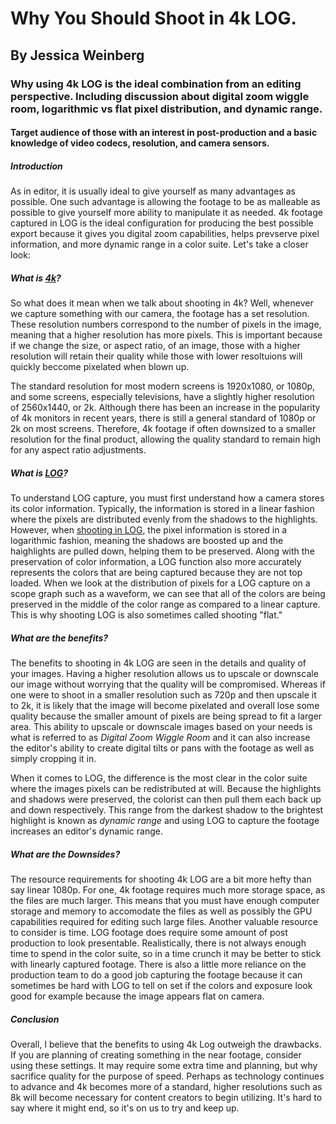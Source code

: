 # Why You Should Shoot in 4k LOG.
## By Jessica Weinberg
### Why using 4k LOG is the ideal combination from an editing perspective. Including discussion about digital zoom wiggle room, logarithmic vs flat pixel distribution, and dynamic range.
#### Target audience of those with an interest in post-production and a basic knowledge of video codecs, resolution, and camera sensors.
##### Introduction
As in editor, it is usually ideal to give yourself as many advantages as possible. One such advantage is allowing the footage to be as malleable as possible to give yourself more ability to manipulate it as needed. 4k footage captured in LOG is the ideal configuration for producing the best possible export because it gives you digital zoom capabilities, helps prevserve pixel information, and more dynamic range in a color suite. Let's take a closer look:
##### What is [4k](https://www.pcmag.com/news/what-is-4k-ultra-hd)?
So what does it mean when we talk about shooting in 4k? Well, whenever we capture something with our camera, the footage has a set resolution. These resolution numbers correspond to the number of pixels in the image, meaning that a higher resolution has more pixels. This is important because if we change the size, or aspect ratio, of an image, those with a higher resolution will retain their quality while those with lower resoltuions will quickly beccome pixelated when blown up.

The standard resolution for most modern screens is 1920x1080, or 1080p, and some screens, especially televisions, have a slightly higher resolution of 2560x1440, or 2k. Although there has been an increase in the popularity of 4k monitors in recent years, there is still a general standard of 1080p or 2k on most screens. Therefore, 4k footage if often downsized to a smaller resolution for the final product, allowing the quality standard to remain high for any aspect ratio adjustments.

##### What is [LOG](https://www.videomaker.com/article/c01/19064-how-to-use-log-video-to-gain-more-control-over-your-image#:~:text=still%20the%20same.-,In%20video%2C%20log%20recording%20uses%20a%20logarithmic%20function%20curve%20to,it%20across%20the%20log%20curve.)?
To understand LOG capture, you must first understand how a camera stores its color information. Typically, the information is stored in a linear fashion where the pixels are distributed evenly from the shadows to the highlights. However, when [shooting in LOG](https://www.rocketstock.com/blog/tips-for-log-color-space-compositing/), the pixel information is stored in a logarithmic fashion, meaning the shadows are boosted up and the haighlights are pulled down, helping them to be preserved. Along with the preservation of color information, a LOG function also more accurately represents the colors that are being captured because they are not top loaded. When we look at the distribution of pixels for a LOG capture on a scope graph such as a waveform, we can see that all of the colors are being preserved in the middle of the color range as compared to a linear capture. This is why shooting LOG is also sometimes called shooting "flat."

##### What are the benefits?
The benefits to shooting in 4k LOG are seen in the details and quality of your images. Having a higher resolution allows us to upscale or downscale our image without worrying that the quality will be compromised. Whereas if one were to shoot in a smaller resolution such as 720p and then upscale it to 2k, it is likely that the image will become pixelated and overall lose some quality because the smaller amount of pixels are being spread to fit a larger area. This ability to upscale or downscale images based on your needs is what is referred to as *Digital Zoom Wiggle Room* and it can also increase the editor's ability to create digital tilts or pans with the footage as well as simply cropping it in. 

When it comes to LOG, the difference is the most clear in the color suite where the images pixels can be redistributed at will. Because the highlights and shadows were preserved, the colorist can then pull them each back up and down respectively. This range from the darkest shadow to the brightest highlight is known as *dynamic range* and using LOG to capture the footage increases an editor's dynamic range.

##### What are the Downsides?
The resource requirements for shooting 4k LOG are a bit more hefty than say linear 1080p. For one, 4k footage requires much more storage space, as the files are much larger. This means that you must have enough computer storage and memory to accomodate the files as well as possibly the GPU capabilities required for editing such large files. Another valuable resource to consider is time. LOG footage does require some amount of post production to look presentable. Realistically, there is not always enough time to spend in the color suite, so in a time crunch it may be better to stick with linearly captured footage. There is also a little more reliance on the production team to do a good job capturing the footage because it can sometimes be hard with LOG to tell on set if the colors and exposure look good for example because the image appears flat on camera.

##### Conclusion
Overall, I believe that the benefits to using 4k Log outweigh the drawbacks. If you are planning of creating something in the near footage, consider using these settings. It may require some extra time and planning, but why sacrifice quality for the purpose of speed. Perhaps as technology continues to advance and 4k becomes more of a standard, higher resolutions such as 8k will become necessary for content creators to begin utilizing. It's hard to say where it might end, so it's on us to try and keep up.

